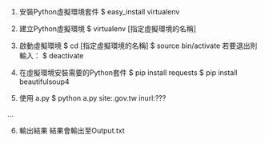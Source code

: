 
1. 安裝Python虛擬環境套件
$ easy_install virtualenv

2. 建立Python虛擬環境
$ virtualenv [指定虛擬環境的名稱]

3. 啟動虛擬環境
$ cd [指定虛擬環境的名稱]
$ source bin/activate
若要退出則輸入：
$ deactivate

4. 在虛擬環境安裝需要的Python套件
$ pip install requests
$ pip install beautifulsoup4

5. 使用 a.py
$ python a.py
site:.gov.tw inurl:???

…  

6. 輸出結果
結果會輸出至Output.txt



